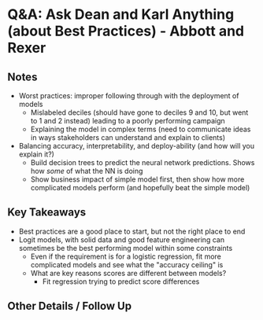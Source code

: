 # Q&A: Ask Dean and Karl Anything (about Best Practices) - Abbott and Rexer
 
## Notes 

- Worst practices: improper following through with the deployment of models
    + Mislabeled deciles (should have gone to deciles 9 and 10, but went to 1 and 2 instead) leading to a poorly performing campaign
    + Explaining the model in complex terms (need to communicate ideas in ways stakeholders can understand and explain to clients)
- Balancing accuracy, interpretability, and deploy-ability (and how will you explain it?)
    + Build decision trees to predict the neural network predictions. Shows how _some_ of what the NN is doing
    + Show business impact of simple model first, then show how more complicated models perform (and hopefully beat the simple model)
 
## Key Takeaways 

- Best practices are a good place to start, but not the right place to end
- Logit models, with solid data and good feature engineering can sometimes be the best performing model within some constraints
    + Even if the requirement is for a logistic regression, fit more complicated models and see what the "accuracy ceiling" is
    + What are key reasons scores are different between models?
        * Fit regression trying to predict score differences
 
## Other Details / Follow Up 
 
 
